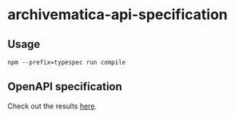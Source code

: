 # archivematica-api-specification

## Usage

    npm --prefix=typespec run compile

## OpenAPI specification

Check out the results [here].


[here]: https://editor.swagger.io/?url=https://raw.githubusercontent.com/artefactual-labs/ssclient-go/main/typespec/tsp-output/%40typespec/openapi3/openapi.yaml
